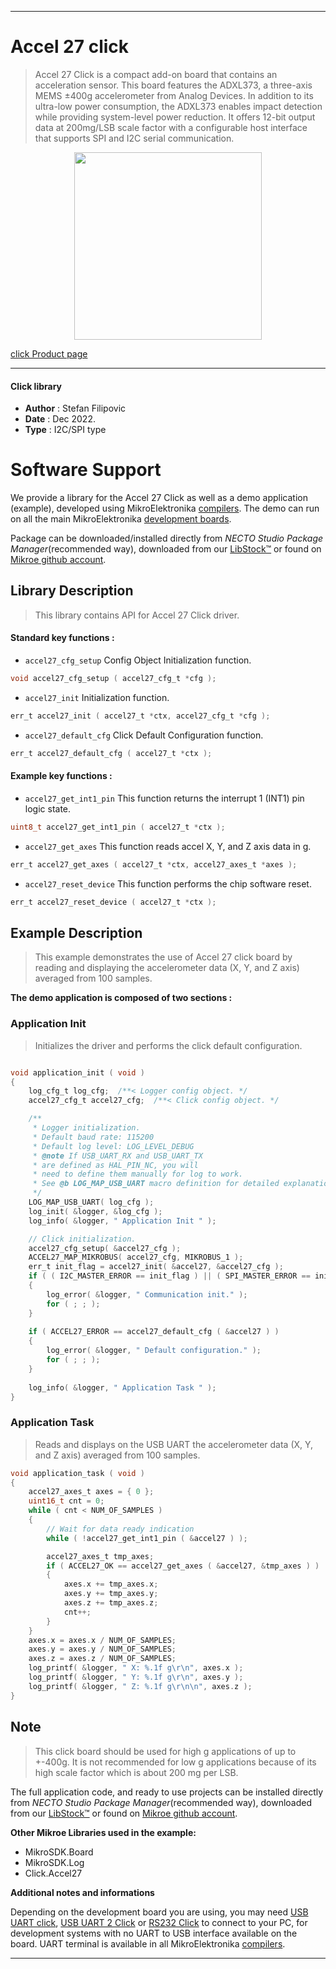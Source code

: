 
---
# Accel 27 click

> Accel 27 Click is a compact add-on board that contains an acceleration sensor. This board features the ADXL373, a three-axis MEMS ±400g accelerometer from Analog Devices. In addition to its ultra-low power consumption, the ADXL373 enables impact detection while providing system-level power reduction. It offers 12-bit output data at 200mg/LSB scale factor with a configurable host interface that supports SPI and I2C serial communication.

<p align="center">
  <img src="https://download.mikroe.com/images/click_for_ide/accel27_click.png" height=300px>
</p>

[click Product page](https://www.mikroe.com/accel-27-click)

---


#### Click library

- **Author**        : Stefan Filipovic
- **Date**          : Dec 2022.
- **Type**          : I2C/SPI type


# Software Support

We provide a library for the Accel 27 Click
as well as a demo application (example), developed using MikroElektronika
[compilers](https://www.mikroe.com/necto-studio).
The demo can run on all the main MikroElektronika [development boards](https://www.mikroe.com/development-boards).

Package can be downloaded/installed directly from *NECTO Studio Package Manager*(recommended way), downloaded from our [LibStock&trade;](https://libstock.mikroe.com) or found on [Mikroe github account](https://github.com/MikroElektronika/mikrosdk_click_v2/tree/master/clicks).

## Library Description

> This library contains API for Accel 27 Click driver.

#### Standard key functions :

- `accel27_cfg_setup` Config Object Initialization function.
```c
void accel27_cfg_setup ( accel27_cfg_t *cfg );
```

- `accel27_init` Initialization function.
```c
err_t accel27_init ( accel27_t *ctx, accel27_cfg_t *cfg );
```

- `accel27_default_cfg` Click Default Configuration function.
```c
err_t accel27_default_cfg ( accel27_t *ctx );
```

#### Example key functions :

- `accel27_get_int1_pin` This function returns the interrupt 1 (INT1) pin logic state.
```c
uint8_t accel27_get_int1_pin ( accel27_t *ctx );
```

- `accel27_get_axes` This function reads accel X, Y, and Z axis data in g.
```c
err_t accel27_get_axes ( accel27_t *ctx, accel27_axes_t *axes );
```

- `accel27_reset_device` This function performs the chip software reset.
```c
err_t accel27_reset_device ( accel27_t *ctx );
```

## Example Description

> This example demonstrates the use of Accel 27 click board by reading and displaying the accelerometer data (X, Y, and Z axis) averaged from 100 samples.

**The demo application is composed of two sections :**

### Application Init

> Initializes the driver and performs the click default configuration.

```c

void application_init ( void )
{
    log_cfg_t log_cfg;  /**< Logger config object. */
    accel27_cfg_t accel27_cfg;  /**< Click config object. */

    /** 
     * Logger initialization.
     * Default baud rate: 115200
     * Default log level: LOG_LEVEL_DEBUG
     * @note If USB_UART_RX and USB_UART_TX 
     * are defined as HAL_PIN_NC, you will 
     * need to define them manually for log to work. 
     * See @b LOG_MAP_USB_UART macro definition for detailed explanation.
     */
    LOG_MAP_USB_UART( log_cfg );
    log_init( &logger, &log_cfg );
    log_info( &logger, " Application Init " );

    // Click initialization.
    accel27_cfg_setup( &accel27_cfg );
    ACCEL27_MAP_MIKROBUS( accel27_cfg, MIKROBUS_1 );
    err_t init_flag = accel27_init( &accel27, &accel27_cfg );
    if ( ( I2C_MASTER_ERROR == init_flag ) || ( SPI_MASTER_ERROR == init_flag ) )
    {
        log_error( &logger, " Communication init." );
        for ( ; ; );
    }
    
    if ( ACCEL27_ERROR == accel27_default_cfg ( &accel27 ) )
    {
        log_error( &logger, " Default configuration." );
        for ( ; ; );
    }
    
    log_info( &logger, " Application Task " );
}

```

### Application Task

> Reads and displays on the USB UART the accelerometer data (X, Y, and Z axis) averaged from 100 samples.

```c
void application_task ( void )
{
    accel27_axes_t axes = { 0 };
    uint16_t cnt = 0;
    while ( cnt < NUM_OF_SAMPLES )
    {
        // Wait for data ready indication
        while ( !accel27_get_int1_pin ( &accel27 ) );

        accel27_axes_t tmp_axes;
        if ( ACCEL27_OK == accel27_get_axes ( &accel27, &tmp_axes ) )
        {
            axes.x += tmp_axes.x;
            axes.y += tmp_axes.y;
            axes.z += tmp_axes.z;
            cnt++;
        }
    }
    axes.x = axes.x / NUM_OF_SAMPLES;
    axes.y = axes.y / NUM_OF_SAMPLES;
    axes.z = axes.z / NUM_OF_SAMPLES;
    log_printf( &logger, " X: %.1f g\r\n", axes.x );
    log_printf( &logger, " Y: %.1f g\r\n", axes.y );
    log_printf( &logger, " Z: %.1f g\r\n\n", axes.z );
}
```

## Note

> This click board should be used for high g applications of up to +-400g. It is not recommended
for low g applications because of its high scale factor which is about 200 mg per LSB.

The full application code, and ready to use projects can be installed directly from *NECTO Studio Package Manager*(recommended way), downloaded from our [LibStock&trade;](https://libstock.mikroe.com) or found on [Mikroe github account](https://github.com/MikroElektronika/mikrosdk_click_v2/tree/master/clicks).

**Other Mikroe Libraries used in the example:**

- MikroSDK.Board
- MikroSDK.Log
- Click.Accel27

**Additional notes and informations**

Depending on the development board you are using, you may need
[USB UART click](https://www.mikroe.com/usb-uart-click),
[USB UART 2 Click](https://www.mikroe.com/usb-uart-2-click) or
[RS232 Click](https://www.mikroe.com/rs232-click) to connect to your PC, for
development systems with no UART to USB interface available on the board. UART
terminal is available in all MikroElektronika
[compilers](https://shop.mikroe.com/compilers).

---
